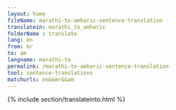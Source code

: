 ```yaml
---
layout: home
fileName: marathi-to-amharic-sentence-translation
translatein: marathi_to_amharic
folderName : translate
lang: en
from: mr
to: am
langname: marathi-to
permalink: /marathi-to-amharic-sentence-translation
tool: sentence-translations
matchurls: en&&mr&&am
---
```

{% include section/translateinto.html %}
